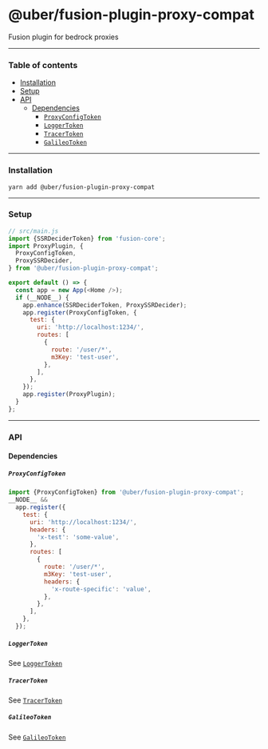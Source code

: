 # @uber/fusion-plugin-proxy-compat

Fusion plugin for bedrock proxies

---

### Table of contents

* [Installation](#installation)
* [Setup](#setup)
* [API](#api)
  * [Dependencies](#dependencies)
    * [`ProxyConfigToken`](#proxyconfigtoken)
    * [`LoggerToken`](#loggertoken)
    * [`TracerToken`](#tracertoken)
    * [`GalileoToken`](#galileotoken)

---

### Installation

```
yarn add @uber/fusion-plugin-proxy-compat
```

---

### Setup

```js
// src/main.js
import {SSRDeciderToken} from 'fusion-core';
import ProxyPlugin, {
  ProxyConfigToken,
  ProxySSRDecider,
} from '@uber/fusion-plugin-proxy-compat';

export default () => {
  const app = new App(<Home />);
  if (__NODE__) {
    app.enhance(SSRDeciderToken, ProxySSRDecider);
    app.register(ProxyConfigToken, {
      test: {
        uri: 'http://localhost:1234/',
        routes: [
          {
            route: '/user/*',
            m3Key: 'test-user',
          },
        ],
      },
    });
    app.register(ProxyPlugin);
  }
};
```

---

### API

#### Dependencies

##### `ProxyConfigToken`

```js
import {ProxyConfigToken} from '@uber/fusion-plugin-proxy-compat';
__NODE__ &&
  app.register({
    test: {
      uri: 'http://localhost:1234/',
      headers: {
        'x-test': 'some-value',
      },
      routes: [
        {
          route: '/user/*',
          m3Key: 'test-user',
          headers: {
            'x-route-specific': 'value',
          },
        },
      ],
    },
  });
```

##### `LoggerToken`

See [`LoggerToken`](https://github.com/fusionjs/fusion-tokens#loggertoken)

##### `TracerToken`

See [`TracerToken`](https://engdocs.uberinternal.com/web/api/uber-fusion-plugin-tracer#tracertoken)

##### `GalileoToken`

See [`GalileoToken`](https://engdocs.uberinternal.com/web/api/uber-fusion-plugin-galileo#galileotoken)
